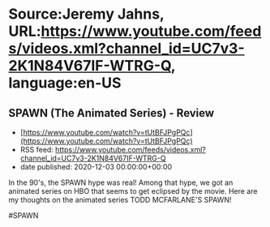 # Source:Jeremy Jahns, URL:https://www.youtube.com/feeds/videos.xml?channel_id=UC7v3-2K1N84V67IF-WTRG-Q, language:en-US

## SPAWN (The Animated Series) - Review
 - [https://www.youtube.com/watch?v=tUtBFJPgPQc](https://www.youtube.com/watch?v=tUtBFJPgPQc)
 - RSS feed: https://www.youtube.com/feeds/videos.xml?channel_id=UC7v3-2K1N84V67IF-WTRG-Q
 - date published: 2020-12-03 00:00:00+00:00

In the 90's, the SPAWN hype was real! Among that hype, we got an animated series on HBO that seems to get eclipsed by the movie. Here are my thoughts on the animated series TODD MCFARLANE'S SPAWN!

#SPAWN

